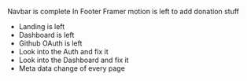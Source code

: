 Navbar is complete
In Footer Framer motion is left to add donation stuff 

- Landing is left
- Dashboard is left
- Github OAuth is left
- Look into the Auth and fix it 
- Look into the Dashboard and fix it
- Meta data change of every page
